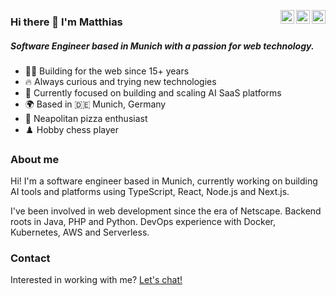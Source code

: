 <a href="https://twitter.com/matthias_bayer" target="_blank" rel="noopener noreferrer"><img align="right" width="22px" src="https://cdn.jsdelivr.net/npm/simple-icons@v3/icons/twitter.svg" /></a>
<a href="https://www.linkedin.com/in/matthias-bayer" target="_blank" rel="noopener noreferrer"><img align="right" width="22px" src="https://cdn.jsdelivr.net/npm/simple-icons@v3/icons/linkedin.svg" /></a>
  <a href="https://www.instagram.com/thematthiasbayer" target="_blank" rel="noopener noreferrer"><img align="right" width="22px" src="https://cdn.jsdelivr.net/npm/simple-icons@v3/icons/instagram.svg" /></a>



### Hi there 👋 I'm Matthias
##### Software Engineer based in Munich with a passion for web technology.

  - 👨‍💻 Building for the web since 15+ years
  - 🔥 Always curious and trying new technologies
  - 🌱 Currently focused on building and scaling AI SaaS platforms
  - 🌍 Based in 🇩🇪 Munich, Germany
  - 🍕 Neapolitan pizza enthusiast
  - ♟️ Hobby chess player

### About me

Hi! I'm a software engineer based in Munich, currently working on building AI tools and platforms using TypeScript, React, Node.js and Next.js.

I've been involved in web development since the era of Netscape. Backend roots in Java, PHP and Python. DevOps experience with Docker, Kubernetes, AWS and Serverless. 


### Contact

Interested in working with me? [Let's chat!](https://cal.com/bayer)
